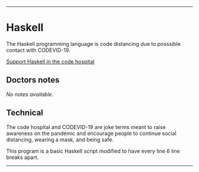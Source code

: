 
***

# Haskell

The Haskell programming language is code distancing due to posssible contact with CODEVID-19.

[Support Haskell in the code hospital](https://github.com/seanpm2001/Code-distancing/discussions/53)

## Doctors notes

_No notes available._

## Technical

The code hospital and CODEVID-19 are joke terms meant to raise awareness on the pandemic and encourage people to continue social distancing, wearing a mask, and being safe.

This program is a basic Haskell script modified to have every line 6 line breaks apart.

***

